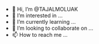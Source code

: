 - 👋 Hi, I’m @TAJALMOLUAK
- 👀 I’m interested in ...
- 🌱 I’m currently learning ...
- 💞️ I’m looking to collaborate on ...
- 📫 How to reach me ...

<!---
TAJALMOLUAK/TAJALMOLUAK is a ✨ special ✨ repository because its `README.md` (this file) appears on your GitHub profile.
You can click the Preview link to take a look at your changes.
--->
